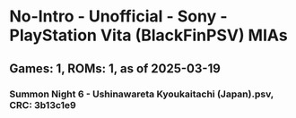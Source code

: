 # No-Intro - Unofficial - Sony - PlayStation Vita (BlackFinPSV) MIAs
## Games: 1, ROMs: 1, as of 2025-03-19

### Summon Night 6 - Ushinawareta Kyoukaitachi (Japan).psv, CRC: 3b13c1e9
